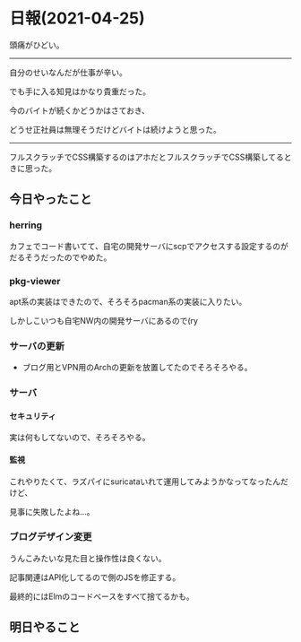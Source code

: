 # 日報(2021-04-25)

頭痛がひどい。

---

自分のせいなんだが仕事が辛い。

でも手に入る知見はかなり貴重だった。

今のバイトが続くかどうかはさておき、

どうせ正社員は無理そうだけどバイトは続けようと思った。

---

フルスクラッチでCSS構築するのはアホだとフルスクラッチでCSS構築してるときに思った。

## 今日やったこと

### herring

カフェでコード書いてて、自宅の開発サーバにscpでアクセスする設定するのがだるそうだったのでやめた。

### pkg-viewer

apt系の実装はできたので、そろそろpacman系の実装に入りたい。

しかしこいつも自宅NW内の開発サーバにあるので(ry

### サーバの更新

* ブログ用とVPN用のArchの更新を放置してたのでそろそろやる。

### サーバ

#### セキュリティ

実は何もしてないので、そろそろやる。

#### 監視

これやりたくて、ラズパイにsuricataいれて運用してみようかなってなったんだけど、

見事に失敗したよね...。

### ブログデザイン変更

うんこみたいな見た目と操作性は良くない。

記事関連はAPI化してるので側のJSを修正する。

最終的にはElmのコードベースをすべて捨てるかも。

## 明日やること
